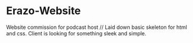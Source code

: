 # Erazo-Website
Website commission for podcast host //
Laid down basic skeleton for html and css. Client is looking for something sleek and simple.
